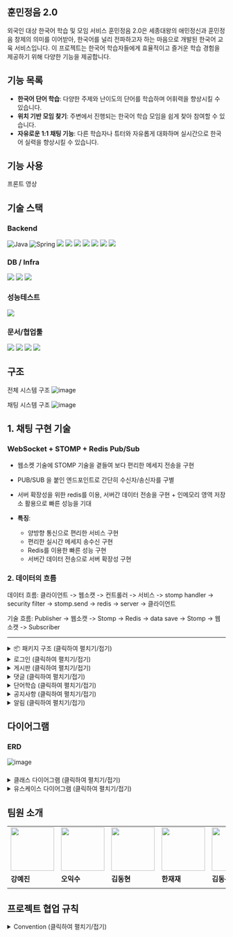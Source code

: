 
## 훈민정음 2.0
외국인 대상 한국어 학습 및 모임 서비스
훈민정음 2.0은 세종대왕의 애민정신과 훈민정음 창제의 의미를 이어받아, 한국어를 널리 전파하고자 하는 마음으로 개발된 한국어 교육 서비스입니다. 이 프로젝트는 한국어 학습자들에게 효율적이고 즐거운 학습 경험을 제공하기 위해 다양한 기능을 제공합니다.

## 기능 목록



- **한국어 단어 학습**: 다양한 주제와 난이도의 단어를 학습하며 어휘력을 향상시킬 수 있습니다.
- **위치 기반 모임 찾기**: 주변에서 진행되는 한국어 학습 모임을 쉽게 찾아 참여할 수 있습니다.
- **자유로운 1:1 채팅 기능**: 다른 학습자나 튜터와 자유롭게 대화하며 실시간으로 한국어 실력을 향상시킬 수 있습니다.

## 기능 사용



프론트 영상

## 기술 스택

### Backend <br/>
![Java](https://img.shields.io/badge/Java%2017-007396?style=flat-square&logo=java&logoColor=white)
![Spring](https://img.shields.io/badge/spring-%236DB33F.svg?style=flat-square&logo=spring&logoColor=white)
<img src="https://img.shields.io/badge/Spring%20Boot%203.3.4 -6DB33F?style=flat-square&logo=Spring%20Boot&logoColor=white"/>
<img src="https://img.shields.io/badge/Spring%20Data%20JPA%203.3.2-6DB33F?style=flat-square&logo=&logoColor=white"/>
<img src="https://img.shields.io/badge/Spring Security-6DB33F?style=flat-square&logo=Spring Security&logoColor=white">
<img src="https://img.shields.io/badge/JUnit5-25A162?style=flat-square&logo=JUnit5&logoColor=white">
<img src="https://img.shields.io/badge/Lombok-FF0000?style=flat-square&logo=Lombok&logoColor=white">
<img src="https://img.shields.io/badge/JWT-000000?style=flat-square&logo=JSON-Web-Tokens&logoColor=white">
<img src="https://img.shields.io/badge/Gradle-0?style=flat-square&logo=gradle&logoColor=white&color=%2302303A">

### DB / Infra
<img src="https://img.shields.io/badge/MySQL%208.0.39-4479A1?style=flat-square&logo=MySQL&logoColor=white">  <img src="https://img.shields.io/badge/Redis-DC382D?style=flat-square&logo=Redis&logoColor=white"> <img src="https://img.shields.io/badge/docker-%230db7ed.svg?style=flat-square&logo=docker&logoColor=white">


### 성능테스트
<img src="https://img.shields.io/badge/JMeter-D22128?style=flat-square&logo=Apache-JMeter&logoColor=white">

### 문서/협업툴
<img src="https://img.shields.io/badge/Notion-000000?style=flat-square&logo=notion&logoColor=white"> <img src="https://img.shields.io/badge/Slack-4A154B?style=flat-square&logo=slack&logoColor=white">
<img src="https://img.shields.io/badge/IntelliJ IDEA-4A154B?style=flat-square&logo=intellijidea&logoColor=white">
<img src="https://img.shields.io/badge/Swagger-0?style=flat-square&logo=Swagger&logoColor=white&color=%2385EA2D">

## 구조
전체 시스템 구조
![image](https://github.com/user-attachments/assets/1181647e-2c4f-4a40-81f0-3cc22a8c3922)

채팅 시스템 구조
![image](https://github.com/user-attachments/assets/e2844e3c-09db-4d9a-b6b2-04b132e37f21)
    
## 1. 채팅 구현 기술


### **WebSocket + STOMP + Redis Pub/Sub**

-  웹소켓 기술에 STOMP 기술을 곁들여 보다 편리한 메세지 전송을 구현
-  PUB/SUB 을 붙인 엔드포인트로 간단히 수신자/송신자를 구별
-  서버 확장성을 위한 redis를 이용, 서버간 데이터 전송을 구현 + 인메모리 영역 저장소 활용으로 빠른 성능을 기대

- **특징**:
    - 양방향 통신으로 편리한 서비스 구현
    - 편리한 실시간 메세지 송수신 구현
    - Redis를 이용한 빠른 성능 구현
    - 서버간 데이터 전송으로 서버 확장성 구현
      

### 2. 데이터의 흐름


 데이터 흐름: 클라이언트 -> 웹소캣 -> 컨트롤러 -> 서비스 -> stomp handler -> security filter -> stomp.send -> redis -> server -> 클라이언트 

 기술 흐름: Publisher -> 웹소캣 -> Stomp -> Redis -> data save -> Stomp -> 웹소캣 -> Subscriber
 
 
 -------------------------------------------------------------------------------------------------------------------
<details>
  <summary>📦 패키지 구조 (클릭하여 펼치기/접기)</summary>

├─ src<br/>
│  ├─ main <br/>
│  │  ├─ java <br/>
│  │  │  └─ com <br/>
│  │  │     └─ hunmin <br/>
│  │  │        └─ domain <br/>
│  │  │           ├─ config <br/>
│  │  │           ├─ controller <br/>
│  │  │           │  └─ advice     <br/>
│  │  │           ├─ dto<br/>
│  │  │           │  ├─ board <br/>
│  │  │           │  ├─ chat  <br/>
│  │  │           │  ├─ comment <br/>
│  │  │           │  ├─ member <br/>
│  │  │           │  ├─ notice <br/>
│  │  │           │  ├─ notification <br/>
│  │  │           │  ├─ page<br/>
│  │  │           │  └─ word<br/>
│  │  │           ├─ entity<br/>
│  │  │           ├─ exception<br/>
│  │  │           ├─ handler<br/>
│  │  │           ├─ json<br/>
│  │  │           ├─ jwt<br/>
│  │  │           ├─ pubsub<br/>
│  │  │           ├─ repository<br/>
│  │  │           │  └─ search<br/>
│  │  │           └─ service<br/>
│  │  └─ resources<br/>
│  │     ├─ static<br/>
│  │     │  ├─ images<br/>
│  │     └─ templates<br/>
│  │        └─ message<br/>
│  └─ test<br/>
│     └─ java<br/>
│        └─ com<br/>
│           └─ hunmin<br/>
│              └─ domain<br/>
│                 ├─ repository<br/>
│                 └─ service<br/>
└─ uploads

</details>

<details>
<summary>로그인 (클릭하여 펼치기/접기)</summary>
  
![image](https://github.com/user-attachments/assets/4e3c2e4c-2deb-4515-83b6-f901742ac990)


</details>

<details>
<summary>게시판 (클릭하여 펼치기/접기)</summary>

![image](https://github.com/user-attachments/assets/6e2df253-3810-477b-aaab-e1f70ac1bddf)


</details>

<details>
<summary>댓글 (클릭하여 펼치기/접기)</summary>

![image](https://github.com/user-attachments/assets/f18c3e47-5c45-47e5-8b5f-87c2766771cb)

</details>

<details>
<summary>단어학습 (클릭하여 펼치기/접기)</summary>

![image](https://github.com/user-attachments/assets/6a3f9cac-728a-4b52-8af5-8fc29396fc00)

</details>

<details>
<summary>공지사항 (클릭하여 펼치기/접기)</summary>

![image](https://github.com/user-attachments/assets/2346b9c0-8591-43e4-a4dc-6fa9c0058733)

</details>

<details>
<summary>알림 (클릭하여 펼치기/접기)</summary>

![image](https://github.com/user-attachments/assets/69e09a9f-e7a7-4d0f-a57b-80c7cc63c513)

</details>



## 다이어그램
### ERD
![image](https://github.com/user-attachments/assets/7fd35a00-f121-44e2-9c33-302baefb44bd)


###
<details>
<summary>클래스 다이어그램 (클릭하여 펼치기/접기)</summary>

![hunmin](https://github.com/user-attachments/assets/566f6dd3-dcaf-4e60-ab9e-0138137f2aa6)

</details>

<details>
<summary>유스케이스 다이어그램 (클릭하여 펼치기/접기)</summary>
  
![USECASE  ](https://github.com/user-attachments/assets/61339a9e-571f-4370-8dbf-33f72ad329d0)

</details>



## 팀원 소개

<table>
  <tr>
    <td>
        <a href="https://github.com/kang-ye-jin">
            <img src="https://avatars.githubusercontent.com/u/143896003?v=4" width="100px" />
        </a>
    </td>
    <td>
        <a href="https://github.com/iam52">
            <img src="https://avatars.githubusercontent.com/u/131854898?v=4" width="100px" />
        </a>
    </td>
    <td>
        <a href="https://github.com/Dom1046">
            <img src="https://avatars.githubusercontent.com/u/173169283?v=4" width="100px" />
        </a>
    </td>
    <td>
        <a href="https://github.com/HanJae-Jae">
            <img src="https://avatars.githubusercontent.com/u/177859651?v=4" width="100px" />
        </a>
    </td>
    <td>
        <a href="https://github.com/DongWooKim4343">
            <img src="https://avatars.githubusercontent.com/u/106728608?v=4" width="100px" />
        </a>
    </td>
  </tr>
  <tr>
    <td><b>강예진</b></td>
    <td><b>오익수</b></td>
    <td><b>김동현</b></td>
    <td><b>한재재</b></td>
    <td><b>김동우</b></td>
  </tr>
  <tr>
    <td><b></b></td>
    <td><b></b></td>
    <td><b></b></td>
    <td><b></b></td>
    <td><b></b></td>
  </tr>
</table>


## 프로젝트 협업 규칙

<details>
<summary>Convention (클릭하여 펼치기/접기)</summary>
<aside>
💡

이슈 생성 → 브랜치 생성 → 해당 브랜치로 이동 → develop pull → 작업 중간중간 커밋 → 해당 이슈에 대한 작업이 다 완료되면 pr 생성

🚨 커밋 메시지도 템플릿을 지켜주세요 (커밋 메시지 push 전까지는 수정할 수 있어요)

🚨 헷갈리면 push를 멈춰 주세요

🚨 merge 시 충돌을 주의해 주세요 ❗️

🚨 main은 배포중인 브랜치이므로 pr은 develop 으로 부탁드려요

🚨 궁금한 점이 있다면 언제든 같이 해결해요 😊

</aside>

### [type]

- feat : 새로운 기능 구현
- mod : 코드 및 내부 파일 수정
- add : feat 이외의 부수적인 코드, 파일, 라이브러리 추가
- del : 불필요한 코드나 파일 삭제
- fix : 버그 및 오류 해결
- ui : UI 관련 작업
- chore : 버전 코드, 패키지 구조, 함수 및 변수명 변경 등의 작은 작업
- hotfix : 배포된 버전에 이슈 발생 시, 긴급하게 수정 작업
- rename : 파일이나 폴더명 수정
- docs : README나 Wiki 등의 문서 작업
- refactor : 코드 리팩토링
- merge : 서로 다른 브랜치 간의 병합
- comment : 필요한 주석 추가 및 변경

---

### issue

- 제목
    
    ```java
    [type] 작업 내용 간단히
    ```
    

### branch

<aside>
  
💡issue 안에서 바로 branch를 만들어주세요 ❗️

</aside>

```java
feature/#(이슈번호 앞에 붙여주세요!

ex) feature/#1-add-ipa-엔티티-설계
```

### commit message

```java
[type] 작업 내용 간단히

ex) 
[feat] ~~~한 기능 구현 
```

### PR

- 제목
    
    ```java
    [type] 작업 내용 간단히
    ```

### 패키지명

- 소문자

### 패키지 구조

com>도메인 명>www>

- config
- controller>advice
- dto
- entity
- exception
- repository>search
- security
- service
- jwt

= <Test 패키지는 main과 대칭>

- ctrl+shift+t
- 자바 컨벤션 준수

### 기타

- if 중괄호 필수
    
    ```java
    if (condition) {
        // 한 줄이라도
    }
    ```
    
- 클래스, 메서드 주석
    
    ```java
    //간단한 설명
    ```
    

- 로그 : 필요 시 규칙없이 작성
</details>

